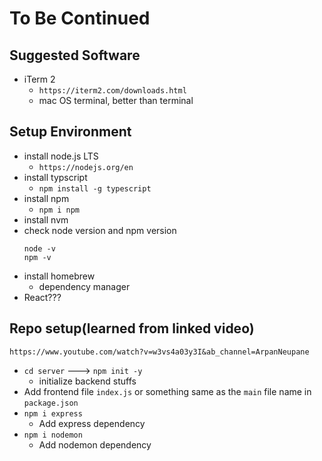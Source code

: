 # To Be Continued
## Suggested Software
- iTerm 2
  - `https://iterm2.com/downloads.html`
  - mac OS terminal, better than terminal

## Setup Environment
- install node.js LTS
  - `https://nodejs.org/en`
- install typscript
  - `npm install -g typescript`
- install npm
  - `npm i npm`
- install nvm
- check node version and npm version
    ```
    node -v 
    npm -v
    ```
- install homebrew
  - dependency manager
- React???

## Repo setup(learned from linked video)
`https://www.youtube.com/watch?v=w3vs4a03y3I&ab_channel=ArpanNeupane`
- `cd server` ---> `npm init -y`
  - initialize backend stuffs
- Add frontend file `index.js` or something same as the `main` file name in `package.json`
- `npm i express`
  - Add express dependency
- `npm i nodemon`
  - Add nodemon dependency